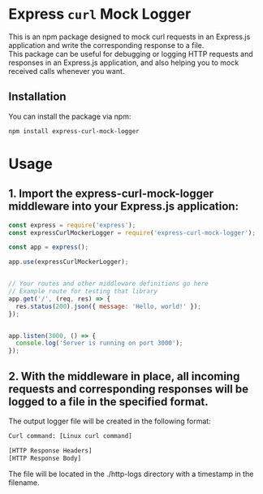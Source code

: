 # Express `curl` Mock Logger

This is an npm package designed to mock curl requests in an Express.js application and write the corresponding response to a file.  
This package can be useful for debugging or logging HTTP requests and responses in an Express.js application, and also helping you to mock received calls whenever you want.

## Installation

You can install the package via npm:

```bash
npm install express-curl-mock-logger
```

# Usage

## 1. Import the express-curl-mock-logger middleware into your Express.js application:

```js
const express = require('express');
const expressCurlMockerLogger = require('express-curl-mock-logger');

const app = express();

app.use(expressCurlMockerLogger);


// Your routes and other middleware definitions go here
// Example route for testing that library
app.get('/', (req, res) => {
  res.status(200).json({ message: 'Hello, world!' });
});


app.listen(3000, () => {
  console.log('Server is running on port 3000');
});
```

## 2. With the middleware in place, all incoming requests and corresponding responses will be logged to a file in the specified format.

The output logger file will be created in the following format:

```txt
Curl command: [Linux curl command]

[HTTP Response Headers]
[HTTP Response Body]
```

The file will be located in the ./http-logs directory with a timestamp in the filename.
